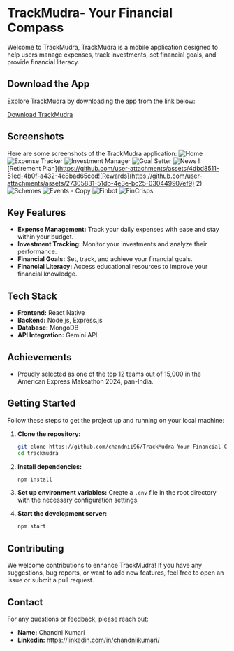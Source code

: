 

# TrackMudra- Your Financial Compass

Welcome to TrackMudra, TrackMudra is a mobile application designed to help users manage expenses, track investments, set financial goals, and provide financial literacy.

## Download the App

Explore TrackMudra by downloading the app from the link below:

[Download TrackMudra](https://expo.dev/artifacts/eas/iZPACrVtjaCQyZFjBSu5Pi.apk)

## Screenshots
Here are some screenshots of the TrackMudra application:
![Home](https://github.com/user-attachments/assets/a9452ae6-a3aa-4981-ab80-a7f84c48174a)
![Expense Tracker](https://github.com/user-attachments/assets/64a9c84d-2b77-4e42-8e2d-8b2f2bc3a1e0)
![Investment Manager](https://github.com/user-attachments/assets/5bcd1ae2-6a88-48bb-9f14-1304fd90ab1a)
![Goal Setter](https://github.com/user-attachments/assets/4ad25910-bff6-4ba7-a66e-cf28bd9bf79e)
![News](https://github.com/user-attachments/assets/4bc05780-38e4-472d-894f-318931812d78)
![Retirement Plan](https://github.com/user-attachments/assets/4dbd8511-51ed-4b0f-a432-4e8bad65ced![Rewards](https://github.com/user-attachments/assets/27305831-51db-4e3e-bc25-030449907ef9)
2)![Schemes](https://github.com/user-attachments/assets/2667a362-5ef8-4a2d-a537-1f1c36a622fd)
![Events - Copy](https://github.com/user-attachments/assets/2b4d0f1a-729a-4449-8fb4-0b18f355712d)
![Finbot](https://github.com/user-attachments/assets/a84bc1c4-2958-45bc-8bb7-023c47c76e35)
![FinCrisps](https://github.com/user-attachments/assets/fee9b5bb-5d5b-4e0a-8f9b-ddb8d522837d)



## Key Features

- **Expense Management:** Track your daily expenses with ease and stay within your budget.
- **Investment Tracking:** Monitor your investments and analyze their performance.
- **Financial Goals:** Set, track, and achieve your financial goals.
- **Financial Literacy:** Access educational resources to improve your financial knowledge.

## Tech Stack

- **Frontend:** React Native
- **Backend:** Node.js, Express.js
- **Database:** MongoDB
- **API Integration:** Gemini API

## Achievements

- Proudly selected as one of the top 12 teams out of 15,000 in the American Express Makeathon 2024, pan-India.

## Getting Started

Follow these steps to get the project up and running on your local machine:

1. **Clone the repository:**
   ```bash
   git clone https://github.com/chandnii96/TrackMudra-Your-Financial-Compass.git
   cd trackmudra
   ```

2. **Install dependencies:**
   ```bash
   npm install
   ```

3. **Set up environment variables:**
   Create a `.env` file in the root directory with the necessary configuration settings.

4. **Start the development server:**
   ```bash
   npm start
   ```

## Contributing

We welcome contributions to enhance TrackMudra! If you have any suggestions, bug reports, or want to add new features, feel free to open an issue or submit a pull request.


## Contact

For any questions or feedback, please reach out:

- **Name:** Chandni Kumari
- **Linkedin:** https://linkedin.com/in/chandniikumari/
